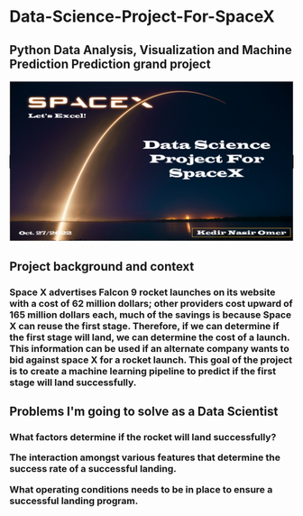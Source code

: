 # Data-Science-Project-For-SpaceX

<h2>
Python Data Analysis, Visualization and Machine Prediction Prediction grand project
</h2>

<p align="center">
<img src="https://github.com/kedibeki/Data-Science-Project-For-SpaceX/blob/main/SpaceX%20cover%20Image.png" alt=""/>
</p>

<h2>
Project background and context
 <h3>
Space X advertises Falcon 9 rocket launches on its website with a cost of 62 million dollars; other providers cost upward of 165 million dollars each, much of the savings is because Space X can reuse the first stage. Therefore, if we can determine if the first stage will land, we can determine the cost of a launch. This information can be used if an alternate company wants to bid against space X for a rocket launch. This goal of the project is to create a machine learning pipeline to predict if the first stage will land successfully.
 </h3>
</h2>

<h2>
Problems I'm going to solve as a Data Scientist
 <h3>
What factors determine if the rocket will land successfully?
   
The interaction amongst various features that determine the success rate of a successful landing.
   
What operating conditions needs to be in place to ensure a successful landing program.
 </p>
</h3>
